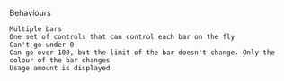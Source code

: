 Behaviours

    Multiple bars
    One set of controls that can control each bar on the fly
    Can't go under 0
    Can go over 100, but the limit of the bar doesn't change. Only the colour of the bar changes
    Usage amount is displayed